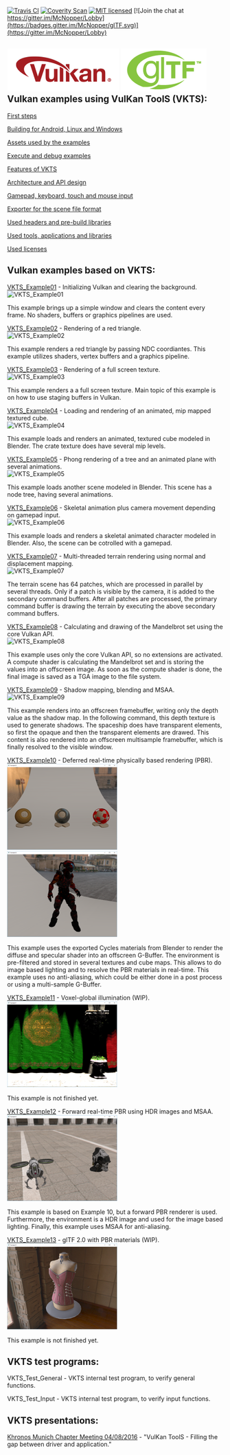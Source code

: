 [![Travis CI](https://api.travis-ci.org/McNopper/Vulkan.svg?branch=master)](https://travis-ci.org/McNopper/Vulkan)
[![Coverity Scan](https://scan.coverity.com/projects/11301/badge.svg)](https://scan.coverity.com/projects/mcnopper-vulkan)
[![MIT licensed](https://img.shields.io/badge/license-MIT-blue.svg)](VKTS_Licenses/VKTS_license.txt)
[![Join the chat at https://gitter.im/McNopper/Lobby](https://badges.gitter.im/McNopper/glTF.svg)](https://gitter.im/McNopper/Lobby)


![Vulkan](VKTS_Documentation/images/vulkan_logo.png) ![Vulkan](VKTS_Documentation/images/glTF_logo.png)  
Vulkan examples using VulKan ToolS (VKTS):
------------------------------------------

[First steps](VKTS_Documentation/FirstSteps.md)

[Building for Android, Linux and Windows](VKTS_Documentation/Build.md)
  
[Assets used by the examples](VKTS_Documentation/Assets.md)

[Execute and debug examples](VKTS_Documentation/Execute.md)

[Features of VKTS](VKTS_Documentation/VKTS.md)

[Architecture and API design](VKTS_Documentation/Architecture.md)

[Gamepad, keyboard, touch and mouse input](VKTS_Documentation/Input.md)

[Exporter for the scene file format](VKTS_Documentation/Exporter.md)

[Used headers and pre-build libraries](VKTS_Documentation/External.md)

[Used tools, applications and libraries](VKTS_Documentation/Tools.md)

[Used licenses](VKTS_Documentation/Licenses.md)


Vulkan examples based on VKTS:
------------------------------

[VKTS_Example01](VKTS_Example01) - Initializing Vulkan and clearing the background.  
![VKTS_Example01](VKTS_Documentation/screenshots/VKTS_Example01.png)  
      
This example brings up a simple window and clears the content every frame. No shaders, buffers or graphics pipelines are used.    
      
[VKTS_Example02](VKTS_Example02) - Rendering of a red triangle.  
![VKTS_Example02](VKTS_Documentation/screenshots/VKTS_Example02.png)  
      
This example renders a red triangle by passing NDC coordiantes. This example utilizes shaders, vertex buffers and a graphics pipeline.    
      
[VKTS_Example03](VKTS_Example03) - Rendering of a full screen texture.  
![VKTS_Example03](VKTS_Documentation/screenshots/VKTS_Example03.png)  
      
This example renders a a full screen texture. Main topic of this example is on how to use staging buffers in Vulkan.    
      
[VKTS_Example04](VKTS_Example04) - Loading and rendering of an animated, mip mapped textured cube.  
![VKTS_Example04](VKTS_Documentation/screenshots/VKTS_Example04.png)  
      
This example loads and renders an animated, textured cube modeled in Blender. The crate texture does have several mip levels.    
      
[VKTS_Example05](VKTS_Example05) - Phong rendering of a tree and an animated plane with several animations.  
![VKTS_Example05](VKTS_Documentation/screenshots/VKTS_Example05.png)  
      
This example loads another scene modeled in Blender. This scene has a node tree, having several animations.    
      
[VKTS_Example06](VKTS_Example06) - Skeletal animation plus camera movement depending on gamepad input.  
![VKTS_Example06](VKTS_Documentation/screenshots/VKTS_Example06.png)  
      
This example loads and renders a skeletal animated character modeled in Blender. Also, the scene can be cotrolled with a gamepad.    
      
[VKTS_Example07](VKTS_Example07) - Multi-threaded terrain rendering using normal and displacement mapping.  
![VKTS_Example07](VKTS_Documentation/screenshots/VKTS_Example07.png)  
      
The terrain scene has 64 patches, which are processed in parallel by several threads. Only if a patch is visible by the camera, it is added to the secondary command buffers. After all patches are processed, the primary command buffer is drawing the terrain by executing the above secondary command buffers.      
  
[VKTS_Example08](VKTS_Example08) - Calculating and drawing of the Mandelbrot set using the core Vulkan API.  
![VKTS_Example08](VKTS_Documentation/screenshots/VKTS_Example08.png)  
      
This example uses only the core Vulkan API, so no extensions are activated. A compute shader is calculating the Mandelbrot set and is storing the values into an offscreen image. As soon as the compute shader is done, the final image is saved as a TGA image to the file system.  
    
[VKTS_Example09](VKTS_Example09) - Shadow mapping, blending and MSAA.  
![VKTS_Example09](VKTS_Documentation/screenshots/VKTS_Example09.png)  

This example renders into an offscreen framebuffer, writing only the depth value as the shadow map. In the following command, this depth texture is used to generate shadows. The spaceship does have transparent elements, so first the opaque and then the transparent elements are drawed. This content is also rendered into an offscreen multisample framebuffer, which is finally resolved to the visible window.
  
[VKTS_Example10](VKTS_Example10) - Deferred real-time physically based rendering (PBR).  
![VKTS_Example10](VKTS_Documentation/screenshots/VKTS_Example10.png) ![VKTS_Example10](VKTS_Documentation/screenshots/VKTS_Example10_a.png)  
      
This example uses the exported Cycles materials from Blender to render the diffuse and specular shader into an offscreen G-Buffer. The environment is pre-filtered and stored in several textures and cube maps. This allows to do image based lighting and to resolve the PBR materials in real-time. This example uses no anti-aliasing, which could be either done in a post process or using a multi-sample G-Buffer.  
  
[VKTS_Example11](VKTS_Example11) - Voxel-global illumination (WIP).  
![VKTS_Example11](VKTS_Documentation/screenshots/VKTS_Example11.png)  
      
This example is not finished yet.  
  
[VKTS_Example12](VKTS_Example12) - Forward real-time PBR using HDR images and MSAA.  
![VKTS_Example12](VKTS_Documentation/screenshots/VKTS_Example12.png)  
      
This example is based on Example 10, but a forward PBR renderer is used. Furthermore, the environment is a HDR image and 
used for the image based lighting. Finally, this example uses MSAA for anti-aliasing.
  
[VKTS_Example13](VKTS_Example13) - glTF 2.0 with PBR materials (WIP).  
![VKTS_Example13](VKTS_Documentation/screenshots/VKTS_Example13.png)  
      
This example is not finished yet.  
    
  
VKTS test programs:
-------------------

VKTS_Test_General - VKTS internal test program, to verify general functions.

VKTS_Test_Input   - VKTS internal test program, to verify input functions.
  
  
VKTS presentations:
-------------------

[Khronos Munich Chapter Meeting 04/08/2016](VKTS_Documentation/presentations/Khronos_Chapter_VKTS.pdf) - "VulKan ToolS - Filling the gap between driver and application."


